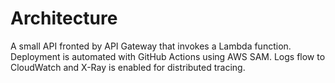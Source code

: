 # Architecture

A small API fronted by API Gateway that invokes a Lambda function. Deployment is automated with GitHub Actions using AWS SAM.
Logs flow to CloudWatch and X-Ray is enabled for distributed tracing.
